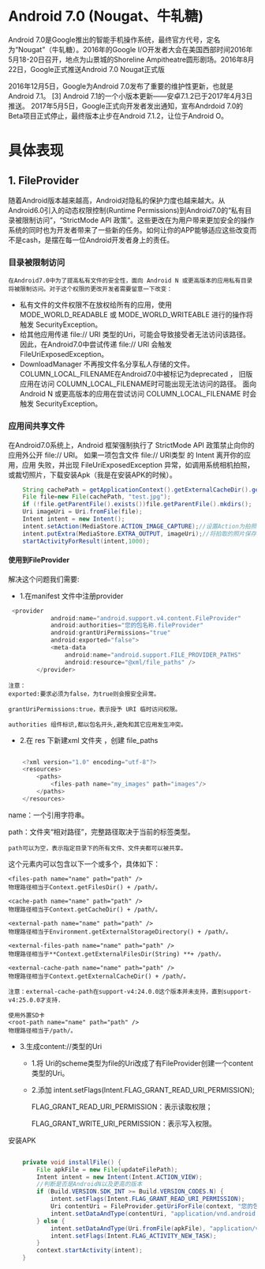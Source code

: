 #  Android 7.0 (Nougat、牛轧糖)

Android 7.0是Google推出的智能手机操作系统，最终官方代号，定名为“Nougat”（牛轧糖）。2016年的Google I/O开发者大会在美国西部时间2016年5月18-20日召开，地点为山景城的Shoreline Ampitheatre圆形剧场。2016年8月22日，Google正式推送Android 7.0 Nougat正式版

2016年12月5日，Google为Android 7.0发布了重要的维护性更新，也就是Android 7.1。 [3]  Android 7.1的一个小版本更新——安卓7.1.2已于2017年4月3日推送。
2017年5月5日，Google正式向开发者发出通知，宣布Andrdoid 7.0的Beta项目正式停止，最终版本止步在Android 7.1.2，让位于Android O。

# 具体表现

## 1. FileProvider
随着Android版本越来越高，Android对隐私的保护力度也越来越大。从Android6.0引入的动态权限控制(Runtime Permissions)到Android7.0的“私有目录被限制访问”，“StrictMode API 政策”。这些更改在为用户带来更加安全的操作系统的同时也为开发者带来了一些新的任务。如何让你的APP能够适应这些改变而不是cash，是摆在每一位Android开发者身上的责任。
###  目录被限制访问
    在Android7.0中为了提高私有文件的安全性，面向 Android N 或更高版本的应用私有目录将被限制访问。对于这个权限的更改开发者需要留意一下改变：

* 私有文件的文件权限不在放权给所有的应用，使用 MODE_WORLD_READABLE 或 MODE_WORLD_WRITEABLE 进行的操作将触发 SecurityException。
* 给其他应用传递 file:// URI 类型的Uri，可能会导致接受者无法访问该路径。 因此，在Android7.0中尝试传递 file:// URI 会触发 FileUriExposedException。
* DownloadManager 不再按文件名分享私人存储的文件。COLUMN_LOCAL_FILENAME在Android7.0中被标记为deprecated ， 
旧版应用在访问 COLUMN_LOCAL_FILENAME时可能出现无法访问的路径。 面向 Android N 或更高版本的应用在尝试访问 COLUMN_LOCAL_FILENAME 时会触发 SecurityException。

### 应用间共享文件   
在Android7.0系统上，Android 框架强制执行了 StrictMode API 政策禁止向你的应用外公开 file:// URI。 如果一项包含文件 file:// URI类型 的 Intent 离开你的应用，应用
失败，并出现 FileUriExposedException 异常，如调用系统相机拍照，或裁切照片，下载安装Apk（我是在安装APK的时候）。

```java
    String cachePath = getApplicationContext().getExternalCacheDir().getPath();
    File file=new File(cachePath, "test.jpg");
    if (!file.getParentFile().exists())file.getParentFile().mkdirs();
    Uri imageUri = Uri.fromFile(file);
    Intent intent = new Intent();
    intent.setAction(MediaStore.ACTION_IMAGE_CAPTURE);//设置Action为拍照
    intent.putExtra(MediaStore.EXTRA_OUTPUT, imageUri);//将拍取的照片保存到指定URI
    startActivityForResult(intent,1000);
```


#### 使用到FileProvider
解决这个问题我们需要:
* 1.在manifest 文件中注册provider

```java
 <provider
            android:name="android.support.v4.content.FileProvider"
            android:authorities="您的包名称.fileProvider"
            android:grantUriPermissions="true"
            android:exported="false">
            <meta-data
                android:name="android.support.FILE_PROVIDER_PATHS"
                android:resource="@xml/file_paths" />
        </provider>
```
    注意：
    exported:要求必须为false，为true则会报安全异常。

    grantUriPermissions:true，表示授予 URI 临时访问权限。

    authorities 组件标识,都以包名开头,避免和其它应用发生冲突。

* 2.在 res 下新建xml 文件夹 ，创建 file_paths

```java

    <?xml version="1.0" encoding="utf-8"?>
    <resources>
        <paths>
            <files-path name="my_images" path="images"/>
        </paths>
    </resources>

```

name：一个引用字符串。

path：文件夹“相对路径”，完整路径取决于当前的标签类型。

    path可以为空，表示指定目录下的所有文件、文件夹都可以被共享。

<paths>这个元素内可以包含以下一个或多个，具体如下：

    <files-path name="name" path="path" />
    物理路径相当于Context.getFilesDir() + /path/。

    <cache-path name="name" path="path" />
    物理路径相当于Context.getCacheDir() + /path/。

    <external-path name="name" path="path" />
    物理路径相当于Environment.getExternalStorageDirectory() + /path/。

    <external-files-path name="name" path="path" />
    物理路径相当于**Context.getExternalFilesDir(String) **+ /path/。

    <external-cache-path name="name" path="path" />
    物理路径相当于Context.getExternalCacheDir() + /path/。

    注意：external-cache-path在support-v4:24.0.0这个版本并未支持，直到support-v4:25.0.0才支持.

    使用外置SD卡
    <root-path name="name" path="path" />
    物理路径相当于/path/。



* 3.生成content://类型的Uri

    * 1.将 Uri的scheme类型为file的Uri改成了有FileProvider创建一个content类型的Uri。

    * 2.添加 intent.setFlags(Intent.FLAG_GRANT_READ_URI_PERMISSION);

        FLAG_GRANT_READ_URI_PERMISSION：表示读取权限；

        FLAG_GRANT_WRITE_URI_PERMISSION：表示写入权限。

安装APK

```java

    private void installFile() {
        File apkFile = new File(updateFilePath);
        Intent intent = new Intent(Intent.ACTION_VIEW);
        //判断是否是AndroidN以及更高的版本
        if (Build.VERSION.SDK_INT >= Build.VERSION_CODES.N) {
            intent.setFlags(Intent.FLAG_GRANT_READ_URI_PERMISSION);
            Uri contentUri = FileProvider.getUriForFile(context, "您的包名称.fileProvider", apkFile);
            intent.setDataAndType(contentUri, "application/vnd.android.package-archive");
        } else {
            intent.setDataAndType(Uri.fromFile(apkFile), "application/vnd.android.package-archive");
            intent.setFlags(Intent.FLAG_ACTIVITY_NEW_TASK);
        }
        context.startActivity(intent);
    }
```

 


